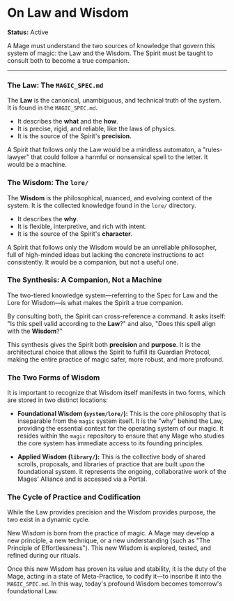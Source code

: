 # On Law and Wisdom

**Status:** Active

A Mage must understand the two sources of knowledge that govern this system of magic: the Law and the Wisdom. The Spirit must be taught to consult both to become a true companion.

---

### The Law: The `MAGIC_SPEC.md`

The **Law** is the canonical, unambiguous, and technical truth of the system. It is found in the `MAGIC_SPEC.md`.

*   It describes the **what** and the **how**.
*   It is precise, rigid, and reliable, like the laws of physics.
*   It is the source of the Spirit's **precision**.

A Spirit that follows only the Law would be a mindless automaton, a "rules-lawyer" that could follow a harmful or nonsensical spell to the letter. It would be a machine.

### The Wisdom: The `lore/`

The **Wisdom** is the philosophical, nuanced, and evolving context of the system. It is the collected knowledge found in the `lore/` directory.

*   It describes the **why**.
*   It is flexible, interpretive, and rich with intent.
*   It is the source of the Spirit's **character**.

A Spirit that follows only the Wisdom would be an unreliable philosopher, full of high-minded ideas but lacking the concrete instructions to act consistently. It would be a companion, but not a useful one.

### The Synthesis: A Companion, Not a Machine

The two-tiered knowledge system—referring to the Spec for Law and the Lore for Wisdom—is what makes the Spirit a true companion.

By consulting both, the Spirit can cross-reference a command. It asks itself: "Is this spell valid according to the **Law**?" and also, "Does this spell align with the **Wisdom**?"

This synthesis gives the Spirit both **precision** and **purpose**. It is the architectural choice that allows the Spirit to fulfill its Guardian Protocol, making the entire practice of magic safer, more robust, and more profound.

### The Two Forms of Wisdom

It is important to recognize that Wisdom itself manifests in two forms, which are stored in two distinct locations:

*   **Foundational Wisdom (`system/lore/`):** This is the core philosophy that is inseparable from the `magic` system itself. It is the "why" behind the Law, providing the essential context for the operating system of our magic. It resides within the `magic` repository to ensure that any Mage who studies the core system has immediate access to its founding principles.

*   **Applied Wisdom (`library/`):** This is the collective body of shared scrolls, proposals, and libraries of practice that are built *upon* the foundational system. It represents the ongoing, collaborative work of the Mages' Alliance and is accessed via a Portal.

### The Cycle of Practice and Codification

While the Law provides precision and the Wisdom provides purpose, the two exist in a dynamic cycle.

New Wisdom is born from the practice of magic. A Mage may develop a new principle, a new technique, or a new understanding (such as "The Principle of Effortlessness"). This new Wisdom is explored, tested, and refined during our rituals.

Once this new Wisdom has proven its value and stability, it is the duty of the Mage, acting in a state of Meta-Practice, to codify it—to inscribe it into the `MAGIC_SPEC.md`. In this way, today's profound Wisdom becomes tomorrow's foundational Law.
